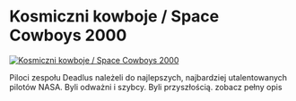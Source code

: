 Kosmiczni kowboje / Space Cowboys 2000 
=============
[![Kosmiczni kowboje / Space Cowboys 2000 ](http://vidos.pl/images/player.gif)](http://vidos.pl/kosmiczni-kowboje-space-cowboys-2000)

 Piloci zespołu Deadlus należeli do najlepszych, najbardziej utalentowanych pilotów NASA. Byli odważni i szybcy. Byli przyszłością. zobacz pełny opis
